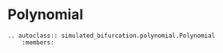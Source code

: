 # Polynomial

```{eval-rst}  
.. autoclass:: simulated_bifurcation.polynomial.Polynomial
    :members:
```

